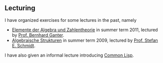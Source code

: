## Lecturing

I have organized exercises for some lectures in the past, namely

 * [Elemente der Algebra und Zahlentheorie][algzth] in summer term 2011, lectured by
   [Prof. Bernhard Ganter](http://tu-dresden.de/Members/bernhard.ganter).
 * [Algebraische Strukturen][algstr] in summer term 2009, lectured by
   [Prof. Stefan E. Schmidt](http://www.math.tu-dresden.de/~sschmidt/).

 [algzth]: http://ww.math.tu-dresden.de/~borch/math/sose-2011/algzth (AlgZTh)
 [algstr]: http://www.math.tu-dresden.de/~borch/math/sose-2009/algstr (AlgStr)

I have also given an informal lecture introducing [Common Lisp][CL].

 [CL]: http://www.math.tu-dresden.de/~borch/math/wise-2010/lisp (Common Lisp)
